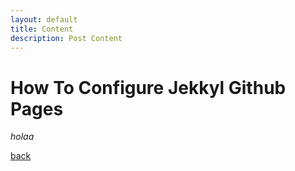 ```yaml
---
layout: default
title: Content
description: Post Content
---
```


# How To Configure Jekkyl Github Pages

_holaa_

[back](./)
